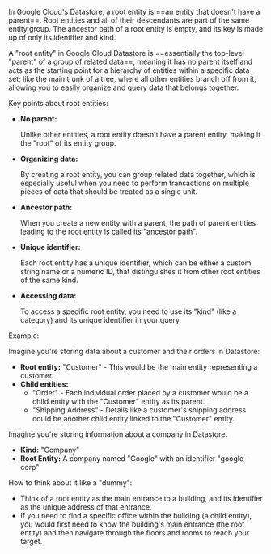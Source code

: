 
In Google Cloud's Datastore, a root entity is ==an entity that doesn't have a parent==. Root entities and all of their descendants are part of the same entity group. The ancestor path of a root entity is empty, and its key is made up of only its identifier and kind.

A "root entity" in Google Cloud Datastore is ==essentially the top-level "parent" of a group of related data==, meaning it has no parent itself and acts as the starting point for a hierarchy of entities within a specific data set; like the main trunk of a tree, where all other entities branch off from it, allowing you to easily organize and query data that belongs together. 

Key points about root entities:

- **No parent:**
    
    Unlike other entities, a root entity doesn't have a parent entity, making it the "root" of its entity group.
    
- **Organizing data:**
    
    By creating a root entity, you can group related data together, which is especially useful when you need to perform transactions on multiple pieces of data that should be treated as a single unit.
    
- **Ancestor path:**
    
    When you create a new entity with a parent, the path of parent entities leading to the root entity is called its "ancestor path". 


- **Unique identifier:**
    
    Each root entity has a unique identifier, which can be either a custom string name or a numeric ID, that distinguishes it from other root entities of the same kind. 
    
- **Accessing data:**
    
    To access a specific root entity, you need to use its "kind" (like a category) and its unique identifier in your query.
    

Example:

Imagine you're storing data about a customer and their orders in Datastore:

- **Root entity:** "Customer" - This would be the main entity representing a customer.
- **Child entities:**
    - "Order" - Each individual order placed by a customer would be a child entity with the "Customer" entity as its parent.
    - "Shipping Address" - Details like a customer's shipping address could be another child entity linked to the "Customer" entity.


Imagine you're storing information about a company in Datastore.

- **Kind:** "Company"
- **Root Entity:** A company named "Google" with an identifier "google-corp" 

How to think about it like a "dummy":

- Think of a root entity as the main entrance to a building, and its identifier as the unique address of that entrance. 
- If you need to find a specific office within the building (a child entity), you would first need to know the building's main entrance (the root entity) and then navigate through the floors and rooms to reach your target.